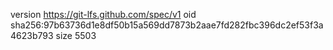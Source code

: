 version https://git-lfs.github.com/spec/v1
oid sha256:97b63736d1e8df50b15a569dd7873b2aae7fd282fbc396dc2ef53f3a4623b793
size 5503

